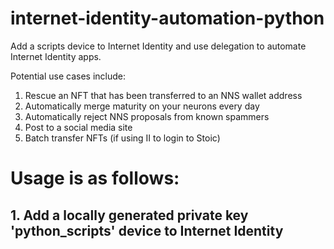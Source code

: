 # internet-identity-automation-python
Add a scripts device to Internet Identity and use delegation to automate Internet Identity apps.

Potential use cases include:
1. Rescue an NFT that has been transferred to an NNS wallet address
2. Automatically merge maturity on your neurons every day
3. Automatically reject NNS proposals from known spammers
4. Post to a social media site
5. Batch transfer NFTs (if using II to login to Stoic)

# Usage is as follows:
## 1. Add a locally generated private key 'python_scripts' device to Internet Identity
